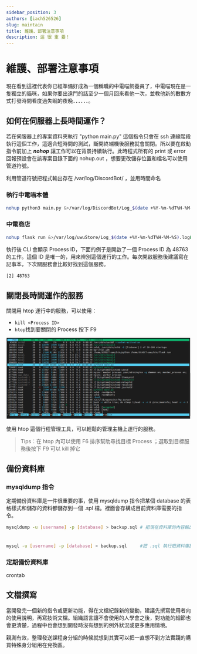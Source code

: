 ```yaml
---
sidebar_position: 3
authors: [iach526526]
slug: maintain
title: 維護、部署注意事項
description: 這 很 重 要！
---
```


# 維護、部署注意事項

現在看到這裡代表你已經準備好成為一個稱職的中電喵飼養員了，中電喵現在是一隻獨立的貓咪，如果你要出遠門的話至少一個月回來看他一次，並教他新的數數方式打發時間看度過失眠的夜晚．．．．．．。

## 如何在伺服器上長時間運作？

若在伺服器上的專案資料夾執行 "python main.py" 這個指令只會在 ssh 連線階段執行這個工作，這適合短時間的測試，斷開終端機後服務就會關閉。所以要在啟動指令前加上 ***nohop*** 讓工作可以在背景持續執行。此時程式所有的 print 或 error 回報預設會在該專案目錄下面的 nohup.out ，想要更改儲存位置和檔名可以使用管道符號。


利用管道符號把程式輸出存在 /var/log/DiscordBot/ ，並用時間命名
### 執行中電喵本體
```bash
nohup python3 main.py &>/var/log/DiscordBot/Log_$(date +%Y-%m-%dT%H-%M-%S).log&
```
### 中電商店
```bash
nohup flask run &>/var/log/uwuStore/Log_$(date +%Y-%m-%dT%H-%M-%S).log&
```
執行後 CLI 會顯示 Process ID，下面的例子是開啟了一個 Process ID 為 48763 的工作。這個 ID 是唯一的，用來辨別這個運行的工作。每次開啟服務後建議寫在記事本，下次關服務會比較好找到這個服務。
```
[2] 48763
```
## 關閉長時間運作的服務

關閉用  htop 運行中的服務，可以使用：
- ```kill <Process ID>```
- ```htop```找到要關閉的 Process 按下 F9

![htop-demo](../../../static/img/htop.png)

使用 htop 這個行程管理工具，可以輕鬆的管理主機上運行的服務。

> Tips：在 htop 內可以使用 F6 排序幫助尋找目標 Process ；選取到目標服務後按下 F9 可以 kill 掉它

## 備份資料庫
### mysqldump 指令
定期備份資料庫是一件很重要的事，使用 mysqldump 指令把某個 database 的表格樣式和儲存的資料都儲存到一個 .spl 檔。裡面會存構成目前資料庫需要的指令。

```bash
mysqldump -u [username] -p [database] > backup.sql # 把現在資料庫的內容輸出成 .sql 檔儲存


mysql -u [username] -p [database] < backup.sql     #把 .sql 執行把資料庫插入備份的資料(要先創好資料庫)
```

### 定期備份資料庫
crontab

## 文檔撰寫

當開發完一個新的指令或更新功能，得在文檔紀錄新的變動，建議先撰寫使用者向的使用說明，再寫技術文檔。組織語言讓不會使用的人學會之後，對功能的細節也會更清楚，過程中也會想到開發時沒有想到的例外狀況或更多應用情境。

親測有效，整理發送課程身分組的時候就想到其實可以把一直想不到方法實踐的購買特殊身分組用在兌換區。